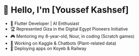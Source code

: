 # 👋 Hello, I'm [Youssef Kashsef]  
- 🚀 Flutter Developer | AI Enthusiast  
- 🏆 Represented Giza in the Digital Egypt Pioneers Initiative  
- 🎮 Mentoring my 8-year-old, Nour, in coding (Scratch games)  
- 🌱 Working on Kaggle & Chatbots (Plant-related data)  
- 🔧 Deploying apps on Koyeb & Railway  
